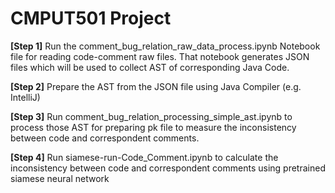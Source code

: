 # CMPUT501 Project 

**[Step 1]** Run the comment_bug_relation_raw_data_process.ipynb Notebook file for reading code-comment raw files. That notebook generates JSON files which will be used to collect AST of corresponding Java Code.

**[Step 2]** Prepare the AST from the JSON file using Java Compiler (e.g. IntelliJ)

**[Step 3]** Run comment_bug_relation_processing_simple_ast.ipynb to process those AST for preparing pk file to measure the inconsistency between code and correspondent comments.

**[Step 4]** Run siamese-run-Code_Comment.ipynb to calculate the inconsistency between code and correspondent comments using pretrained siamese neural network

